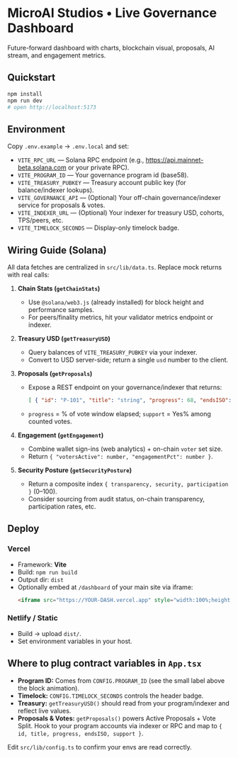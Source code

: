 
# MicroAI Studios • Live Governance Dashboard

Future-forward dashboard with charts, blockchain visual, proposals, AI stream, and engagement metrics.

## Quickstart

```bash
npm install
npm run dev
# open http://localhost:5173
```

## Environment

Copy `.env.example` → `.env.local` and set:

- `VITE_RPC_URL` — Solana RPC endpoint (e.g., https://api.mainnet-beta.solana.com or your private RPC).
- `VITE_PROGRAM_ID` — Your governance program id (base58).
- `VITE_TREASURY_PUBKEY` — Treasury account public key (for balance/indexer lookups).
- `VITE_GOVERNANCE_API` — (Optional) Your off-chain governance/indexer service for proposals & votes.
- `VITE_INDEXER_URL` — (Optional) Your indexer for treasury USD, cohorts, TPS/peers, etc.
- `VITE_TIMELOCK_SECONDS` — Display-only timelock badge.

## Wiring Guide (Solana)

All data fetches are centralized in `src/lib/data.ts`. Replace mock returns with real calls:

1. **Chain Stats (`getChainStats`)**
   - Use `@solana/web3.js` (already installed) for block height and performance samples.
   - For peers/finality metrics, hit your validator metrics endpoint or indexer.

2. **Treasury USD (`getTreasuryUSD`)**
   - Query balances of `VITE_TREASURY_PUBKEY` via your indexer.
   - Convert to USD server-side; return a single `usd` number to the client.

3. **Proposals (`getProposals`)**
   - Expose a REST endpoint on your governance/indexer that returns:
     ```json
     [ { "id": "P-101", "title": "string", "progress": 68, "endsISO": "2025-08-28T19:00:00Z", "support": 72 } ]
     ```
   - `progress` = % of vote window elapsed; `support` = Yes% among counted votes.

4. **Engagement (`getEngagement`)**
   - Combine wallet sign-ins (web analytics) + on-chain `voter` set size.
   - Return `{ "votersActive": number, "engagementPct": number }`.

5. **Security Posture (`getSecurityPosture`)**
   - Return a composite index `{ transparency, security, participation }` (0–100).
   - Consider sourcing from audit status, on-chain transparency, participation rates, etc.

## Deploy

### Vercel
- Framework: **Vite**
- Build: `npm run build`
- Output dir: `dist`
- Optionally embed at `/dashboard` of your main site via iframe:
  ```html
  <iframe src="https://YOUR-DASH.vercel.app" style="width:100%;height:100vh;border:0;"></iframe>
  ```

### Netlify / Static
- Build → upload `dist/`.
- Set environment variables in your host.

## Where to plug contract variables in `App.tsx`

- **Program ID:** Comes from `CONFIG.PROGRAM_ID` (see the small label above the block animation).
- **Timelock:** `CONFIG.TIMELOCK_SECONDS` controls the header badge.
- **Treasury:** `getTreasuryUSD()` should read from your program/indexer and reflect live values.
- **Proposals & Votes:** `getProposals()` powers Active Proposals + Vote Split. Hook to your program accounts via indexer or RPC and map to `{ id, title, progress, endsISO, support }`.

Edit `src/lib/config.ts` to confirm your envs are read correctly.
